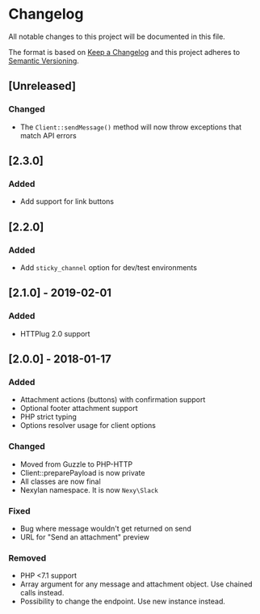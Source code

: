 # Changelog
All notable changes to this project will be documented in this file.

The format is based on [Keep a Changelog](http://keepachangelog.com/en/1.0.0/)
and this project adheres to [Semantic Versioning](http://semver.org/spec/v2.0.0.html).

## [Unreleased]
### Changed
- The `Client::sendMessage()` method will now throw exceptions that match
API errors

## [2.3.0]
### Added
- Add support for link buttons

## [2.2.0]
### Added
- Add `sticky_channel` option for dev/test environments

## [2.1.0] - 2019-02-01
### Added
- HTTPlug 2.0 support

## [2.0.0] - 2018-01-17
### Added
- Attachment actions (buttons) with confirmation support
- Optional footer attachment support
- PHP strict typing
- Options resolver usage for client options

### Changed
- Moved from Guzzle to PHP-HTTP
- Client::preparePayload is now private
- All classes are now final
- Nexylan namespace. It is now `Nexy\Slack`

### Fixed
- Bug where message wouldn't get returned on send
- URL for "Send an attachment" preview

### Removed
- PHP <7.1 support
- Array argument for any message and attachment object. Use chained calls instead.
- Possibility to change the endpoint. Use new instance instead.
